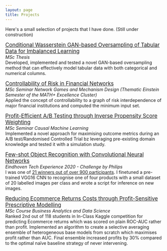 ```yaml
---
layout: page
title: Projects
---
```



Here's a small selection of projects that I have done. (Still under construction)

[<span style="font-size:larger;">Conditional Wasserstein GAN-based Oversampling of Tabular Data for Imbalanced Learning</span>](https://github.com/justinengelmann/GANbasedOversampling)  
*MSc Thesis*  
Developed, implemented and tested a novel GAN-based oversampling method that can effectively model tabular data with both categorical and numerical columns. 

[<span style="font-size:larger;">Controllability of Risk in Financial Networks</span>](https://github.com/justinengelmann/Network-Games-and-Mechanism-Design-SS19)  
*MSc Seminar Network Games and Mechanism Design (Thematic Einstein Semester of the MATH+ Excellence Cluster)*  
Applied the concept of controllability to a graph of risk interdependence of major financial institutions and computed the minimum input set.

[<span style="font-size:larger;">Profit-Efficient A/B Testing through Inverse Propensity Score Weighting</span>](https://github.com/justinengelmann/Network-Games-and-Mechanism-Design-SS19)  
*MSc Seminar Causal Machine Learning*  
Implemented a novel approach for maximising outcome metrics during an A/B test/Randomised Controlled Trial bz leveraging pre-existing domain knowledge and tested it with a simulation study.

[<span style="font-size:larger;">Few-shot Object Recognition with Convolutional Neural Networks</span>](https://github.com/justinengelmann/TX2020-Philips-Challenge-Inference)  
*Eindhoven Tech Experience 2020 - Challenge by Philips*  
I was one of [21 winners out of over 900 participants](https://brainporteindhoven.com/int/brainport-for-you/work/tech-xperience-winners-2020/). I finetuned a pre-trained VGG16 CNN to recognise one of four products with a small dataset of 20 labelled images per class and wrote a script for inference on new images.

[<span style="font-size:larger;">Reducing Ecommerce Returns Costs through Profit-Sensitive Prescriptive Modelling</span>](https://github.com/justinengelmann/Business-Analytics-and-Data-Science-WS1819)  
*MSc Course Business Analytics and Data Science*  
Ranked 2nd out of 118 students in In-Class Kaggle competition for predicting Ecommerce returns which was scored on plain ROC-AUC rather than profit. Implemented an algorithm to create a selective averaging ensemble of heterogeneous base models from scratch which maximises profit rather than AUC. Final ensemble increased profits by 30% compared to the optimal naïve baseline strategy of never intervening. 

